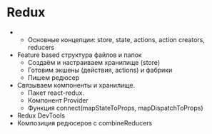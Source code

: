 # Redux

- + Основные концепции: store, state, actions, action creators, reducers
- Feature based структура файлов и папок
  - Создаём и настраиваем хранилище (store)
  - Готовим экшены (действия, actions) и фабрики
  - Пишем редюсер
- Связываем компоненты и хранилище.
  - Пакет react-redux.
  - Компонент Provider
  - Функция connect(mapStateToProps, mapDispatchToProps)
- Redux DevTools
- Композиция редюсеров с combineReducers

